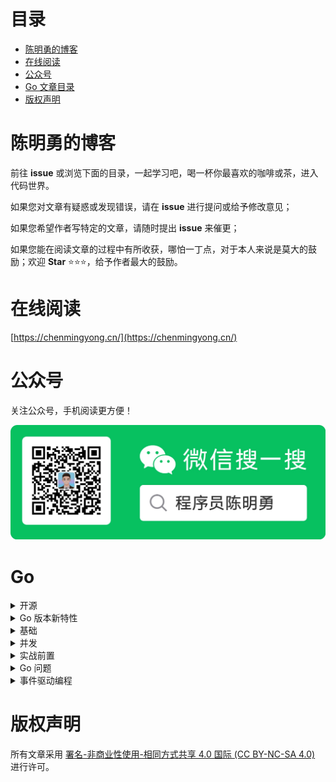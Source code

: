 <h1>目录</h1>

- [陈明勇的博客](#陈明勇的博客)
- [在线阅读](#在线阅读)
- [公众号](#公众号)
- [Go 文章目录](#Go)
- [版权声明](#版权声明)


# 陈明勇的博客
前往 **issue** 或浏览下面的目录，一起学习吧，喝一杯你最喜欢的咖啡或茶，进入代码世界。

如果您对文章有疑惑或发现错误，请在 **issue** 进行提问或给予修改意见；

如果您希望作者写特定的文章，请随时提出 **issue** 来催更；

如果您能在阅读文章的过程中有所收获，哪怕一丁点，对于本人来说是莫大的鼓励；欢迎 **Star** ⭐⭐⭐，给予作者最大的鼓励。
# 在线阅读
[https://chenmingyong.cn/](https://chenmingyong.cn/)
# 公众号
关注公众号，手机阅读更方便！

![程序员陈明勇](/images/wx-gzh-qrcode.jpeg)

# Go
<details>
<summary>开源</summary>

- [Go 语言 mongox 库：简化操作、安全、高效、可扩展、BSON 构建](https://go-mongox.dev/)
- [[Go开源工具] go-optioner：轻松生成函数选项模式代码](https://github.com/chenmingyong0423/go-optioner/blob/main/README-zh_CN.md)
- [效率提升 80%：go-mongox 让复杂的 BSON 数据编写变得简单](https://mp.weixin.qq.com/s/l8zx-muYex055waFu3-AJg)

</details>

<details>
<summary>Go 版本新特性</summary>

- [Go1.22 for 循环的两处重要更新](https://mp.weixin.qq.com/s/0o1wcQxprpY-2-WDAc6CQg)
- [Go 1.22 slices 库的更新：高效拼接、零化处理和越界插入优化](https://mp.weixin.qq.com/s/10cPBDKOuSuyW1XTUxuqiw)

更新中...
</details>

<details>
<summary>基础</summary>

- [Go 安装和常用环境变量的配置](https://mp.weixin.qq.com/s/WnGMkasUWn2dU9x8TTnjhA)
- [Go 的基础语法和基本数据类型](https://mp.weixin.qq.com/s/BXb4tU3vbDDI3fDabglLbg)
- [Go 的复合数据类型(数组、Slice 切片、Map)](https://mp.weixin.qq.com/s/Dh6FOcZghazcJYwKjOWmbw)
- [Go 中的指针和结构体](https://mp.weixin.qq.com/s/a4MAn0hazeZ1fhnI3fYSkA)
- [Go 的分支结构(if - else-if - else、switch)](https://mp.weixin.qq.com/s/bg13n0EhMa6ISXf2lXeilw)
- [Go 的循环结构 —— for 循环](https://mp.weixin.qq.com/s/E9FSIHeyce0Jb4LLBcWgYw)
- [Go 的 18 个内置函数，你掌握了多少？](https://mp.weixin.qq.com/s/RCsmaiVjFZmRfcYV548RHw)

更新中...
</details>

<details>
<summary>并发</summary>
  
- [Go 定时器：Timer 和 Ticker](https://mp.weixin.qq.com/s/IgXFofLEwhYYYUtIZ4_rTA)
- [Go singleflight：防缓存击穿利器](https://mp.weixin.qq.com/s/deInGh6vuhlVcmIXJyofpw)
- [Go singleflight 源码剖析](https://mp.weixin.qq.com/s/zq5V6zkVrAx-j8obm6YcIA)
- [深入浅出 Go 并发协同等待利器：sync.WaitGroup](https://mp.weixin.qq.com/s/Gwp0LyuyHzfpyTQGY4UZEg)

更新中...
</details>

<details>
<summary>实战前置</summary>

- [Go JWT 全面指南](https://mp.weixin.qq.com/s/OFekl04yBhW324fAc9nkXA)

更新中...
</details>

<details>
<summary>Go 问题</summary>

- [Go 语言揭秘：接口类型是 nil 但不等于 nil？](https://mp.weixin.qq.com/s/-w6Fbbjo1d-rVD72eM9coA)

更新中...
</details>

<details>
<summary>事件驱动编程</summary>

- [Go 事件驱动编程：实现一个简单的事件总线](https://mp.weixin.qq.com/s/7LgEB79u6orPmW-44KSBpg)

更新中...
</details>


# 版权声明
所有文章采用 [署名-非商业性使用-相同方式共享 4.0 国际 (CC BY-NC-SA 4.0)](https://creativecommons.org/licenses/by-nc-sa/4.0/deed.zh) 进行许可。
